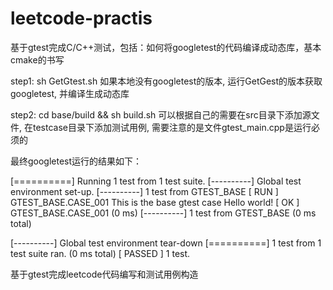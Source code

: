 # leetcode-practis
基于gtest完成C/C++测试，包括：如何将googletest的代码编译成动态库，基本cmake的书写

step1: sh GetGtest.sh
       如果本地没有googletest的版本, 运行GetGest的版本获取googletest, 并编译生成动态库

step2: cd base/build && sh build.sh
       可以根据自己的需要在src目录下添加源文件, 在testcase目录下添加测试用例, 需要注意的是文件gtest_main.cpp是运行必须的


最终googletest运行的结果如下：

[==========] Running 1 test from 1 test suite.
[----------] Global test environment set-up.
[----------] 1 test from GTEST_BASE
[ RUN      ] GTEST_BASE.CASE_001
This is the base gtest case
Hello world!
[       OK ] GTEST_BASE.CASE_001 (0 ms)
[----------] 1 test from GTEST_BASE (0 ms total)

[----------] Global test environment tear-down
[==========] 1 test from 1 test suite ran. (0 ms total)
[  PASSED  ] 1 test.

基于gtest完成leetcode代码编写和测试用例构造
